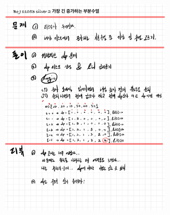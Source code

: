 ![1978071F-99E5-4252-BEE3-1CD492695436.jpeg](README_assets/af085027bfaf21634815c47f90e84d4dcc95edee.jpeg)


